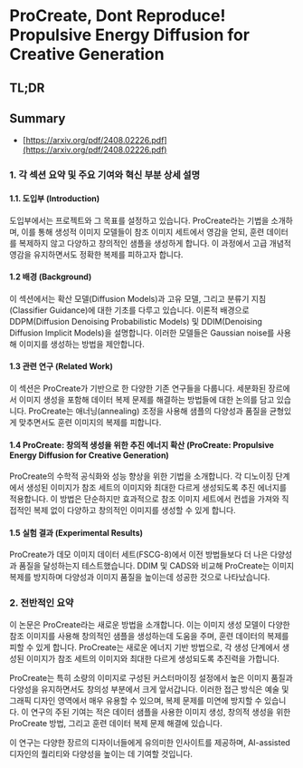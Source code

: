 # ProCreate, Dont Reproduce! Propulsive Energy Diffusion for Creative Generation
## TL;DR
## Summary
- [https://arxiv.org/pdf/2408.02226.pdf](https://arxiv.org/pdf/2408.02226.pdf)

### 1. 각 섹션 요약 및 주요 기여와 혁신 부분 상세 설명

#### 1.1. 도입부 (Introduction)
도입부에서는 프로젝트와 그 목표를 설정하고 있습니다. ProCreate라는 기법을 소개하며, 이를 통해 생성적 이미지 모델들이 참조 이미지 세트에서 영감을 얻되, 훈련 데이터를 복제하지 않고 다양하고 창의적인 샘플을 생성하게 합니다. 이 과정에서 고급 개념적 영감을 유지하면서도 정확한 복제를 피하고자 합니다.

#### 1.2 배경 (Background)
이 섹션에서는 확산 모델(Diffusion Models)과 고유 모델, 그리고 분류기 지침(Classifier Guidance)에 대한 기초를 다루고 있습니다. 이론적 배경으로 DDPM(Diffusion Denoising Probabilistic Models) 및 DDIM(Denoising Diffusion Implicit Models)을 설명합니다. 이러한 모델들은 Gaussian noise를 사용해 이미지를 생성하는 방법을 제안합니다. 

#### 1.3 관련 연구 (Related Work)
이 섹션은 ProCreate가 기반으로 한 다양한 기존 연구들을 다룹니다. 세분화된 장르에서 이미지 생성을 포함해 데이터 복제 문제를 해결하는 방법들에 대한 논의를 담고 있습니다. ProCreate는 애너닝(annealing) 조정을 사용해 샘플의 다양성과 품질을 균형있게 맞추면서도 훈련 이미지의 복제를 피합니다.

#### 1.4 ProCreate: 창의적 생성을 위한 추진 에너지 확산 (ProCreate: Propulsive Energy Diffusion for Creative Generation)
ProCreate의 수학적 공식화와 성능 향상을 위한 기법을 소개합니다. 각 디노이징 단계에서 생성된 이미지가 참조 세트의 이미지와 최대한 다르게 생성되도록 추진 에너지를 적용합니다. 이 방법은 단순하지만 효과적으로 참조 이미지 세트에서 컨셉을 가져와 직접적인 복제 없이 다양하고 창의적인 이미지를 생성할 수 있게 합니다.

#### 1.5 실험 결과 (Experimental Results)
ProCreate가 데모 이미지 데이터 세트(FSCG-8)에서 이전 방법들보다 더 나은 다양성과 품질을 달성하는지 테스트했습니다. DDIM 및 CADS와 비교해 ProCreate는 이미지 복제를 방지하며 다양성과 이미지 품질을 높이는데 성공한 것으로 나타났습니다.

### 2. 전반적인 요약
이 논문은 ProCreate라는 새로운 방법을 소개합니다. 이는 이미지 생성 모델이 다양한 참조 이미지를 사용해 창의적인 샘플을 생성하는데 도움을 주며, 훈련 데이터의 복제를 피할 수 있게 합니다. ProCreate는 새로운 에너지 기반 방법으로, 각 생성 단계에서 생성된 이미지가 참조 세트의 이미지와 최대한 다르게 생성되도록 추진력을 가합니다.

ProCreate는 특히 소량의 이미지로 구성된 커스터마이징 설정에서 높은 이미지 품질과 다양성을 유지하면서도 창의성 부분에서 크게 앞서갑니다. 이러한 접근 방식은 예술 및 그래픽 디자인 영역에서 매우 유용할 수 있으며, 복제 문제를 미연에 방지할 수 있습니다. 이 연구의 주된 기여는 적은 데이터 샘플을 사용한 이미지 생성, 창의적 생성을 위한 ProCreate 방법, 그리고 훈련 데이터 복제 문제 해결에 있습니다.

이 연구는 다양한 장르의 디자이너들에게 유의미한 인사이트를 제공하며, AI-assisted 디자인의 퀄리티와 다양성을 높이는 데 기여할 것입니다.